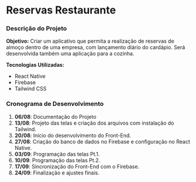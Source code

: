 # Reservas Restaurante

### Descrição do Projeto

**Objetivo:**
Criar um aplicativo que permita a realização de reservas de almoço dentro de uma empresa, com lançamento diário do cardápio. Será desenvolvida também uma aplicação para a cozinha.

**Tecnologias Utilizadas:**
- React Native
- Firebase
- Tailwind CSS

### Cronograma de Desenvolvimento

1. **06/08**: Documentação do Projeto
2. **13/08**: Projeto das telas e criação dos arquivos com instalação do Tailwind.
3. **20/08**: Início do desenvolvimento do Front-End.
4. **27/08**: Criação do banco de dados no Firebase e configuração no React Native.
5. **03/09**: Programação das telas Pt.1.
6. **10/09**: Programação das telas Pt.2.
7. **17/09**: Sincronização do Front-End com o Firebase.
8. **24/09**: Finalização e ajustes finais.
